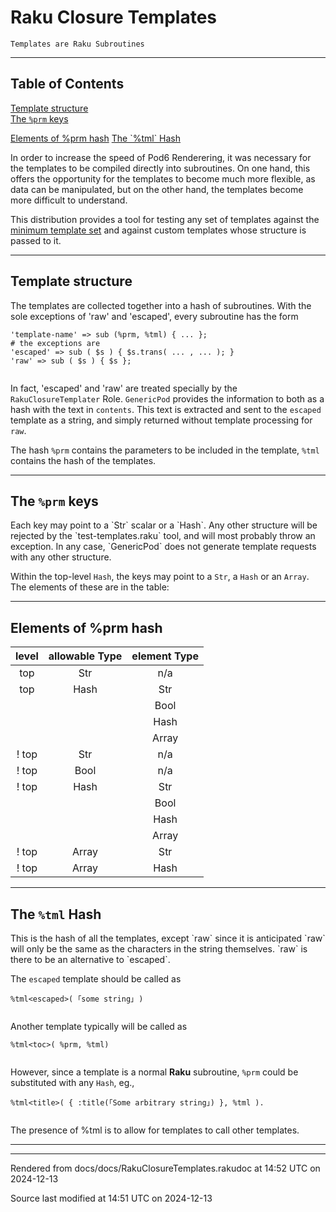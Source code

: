 
# Raku Closure Templates

	Templates are Raku Subroutines

----

## Table of Contents

<a href="#Template_structure">Template structure</a>   
<a href="#The_C&lt;%prm&gt;_keys"><span class="para" id="7886d2f"></span>The `%prm` keys 

</a>   
<a href="#Elements_of_%prm_hash">Elements of %prm hash</a>   
<a href="#The_C&lt;%tml&gt;_Hash"><span class="para" id="cdb24cb"></span>The `%tml` Hash 

</a>   


<span class="para" id="ea18731"></span>In order to increase the speed of Pod6 Renderering, it was necessary for the templates to be compiled directly into subroutines. On one hand, this offers the opportunity for the templates to become much more flexible, as data can be manipulated, but on the other hand, the templates become more difficult to understand. 

<span class="para" id="8c9562b"></span>This distribution provides a tool for testing any set of templates against the [minimum template set](PodTemplates) and against custom templates whose structure is passed to it. 


----

## Template structure<div id="Template_structure"> </div>
<span class="para" id="85b49fe"></span>The templates are collected together into a hash of subroutines. With the sole exceptions of 'raw' and 'escaped', every subroutine has the form 


```
'template-name' => sub (%prm, %tml) { ... };
# the exceptions are
'escaped' => sub ( $s ) { $s.trans( ... , ... ); }
'raw' => sub ( $s ) { $s };


```
<span class="para" id="d45b366"></span>In fact, 'escaped' and 'raw' are treated specially by the `RakuClosureTemplater` Role. `GenericPod` provides the information to both as a hash with the text in `contents`. This text is extracted and sent to the `escaped` template as a string, and simply returned without template processing for `raw`. 

<span class="para" id="4605069"></span>The hash `%prm` contains the parameters to be included in the template, `%tml` contains the hash of the templates. 


----

## <span class="para" id="7886d2f"></span>The `%prm` keys 

<div id="The_C&lt;%prm&gt;_keys"> </div>
<span class="para" id="fd04163"></span>Each key may point to a `Str` scalar or a `Hash`. Any other structure will be rejected by the `test-templates.raku` tool, and will most probably throw an exception. In any case, `GenericPod` does not generate template requests with any other structure. 

<span class="para" id="581fe8a"></span>Within the top-level `Hash`, the keys may point to a `Str`, a `Hash` or an `Array`. The elements of these are in the table: 

----

## Elements of %prm hash<div id="Elements_of_%prm_hash"> </div>
| **level** | **allowable Type** | **element Type** |
| :----:  | :----:  | :----: |
|  top  | Str  | n/a |
 |  top  | Hash  | Str |
 |       |                | Bool |
 |       |                | Hash |
 |       |                | Array |
 | ! top | Str  | n/a |
 | ! top | Bool  | n/a |
 | ! top | Hash  | Str |
 |       |                | Bool |
 |       |                | Hash |
 |       |                | Array |
 | ! top | Array  | Str |
 | ! top | Array  | Hash |


----

## <span class="para" id="cdb24cb"></span>The `%tml` Hash 

<div id="The_C&lt;%tml&gt;_Hash"> </div>
<span class="para" id="fd9b073"></span>This is the hash of all the templates, except `raw` since it is anticipated `raw` will only be the same as the characters in the string themselves. `raw` is there to be an alternative to `escaped`. 

<span class="para" id="c7fc440"></span>The `escaped` template should be called as 


```
%tml<escaped>( ｢some string｣ )


```
<span class="para" id="90040ca"></span>Another template typically will be called as 


```
%tml<toc>( %prm, %tml)


```
<span class="para" id="2e256ca"></span>However, since a template is a normal **Raku** subroutine, `%prm` could be substituted with any `Hash`, eg., 


```
%tml<title>( { :title(｢Some arbitrary string｣) }, %tml ).


```
<span class="para" id="29e7173"></span>The presence of %tml is to allow for templates to call other templates. 





----

----

Rendered from docs/docs/RakuClosureTemplates.rakudoc at 14:52 UTC on 2024-12-13

Source last modified at 14:51 UTC on 2024-12-13


